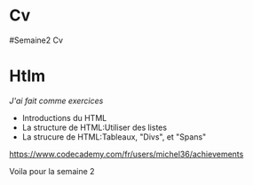 # Cv

#Semaine2 Cv

<h1>Htlm</h1>

<em> J'ai fait comme exercices </em>

<ul>

<li> Introductions du HTML</li>

<li> La structure de HTML:Utiliser des listes</li>

<li>La strucure de HTML:Tableaux, "Divs", et "Spans"</li>

</ul>

https://www.codecademy.com/fr/users/michel36/achievements

Voila pour la semaine 2

